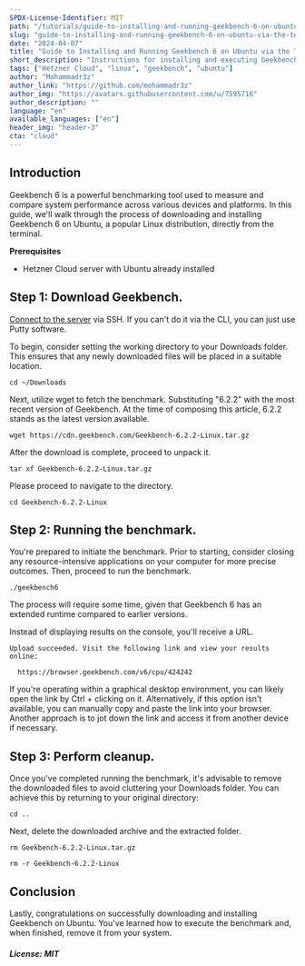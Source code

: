 ```yaml
---
SPDX-License-Identifier: MIT
path: "/tutorials/guide-to-installing-and-running-geekbench-6-on-ubuntu-via-the-terminal"
slug: "guide-to-installing-and-running-geekbench-6-on-ubuntu-via-the-terminal"
date: "2024-04-07"
title: "Guide to Installing and Running Geekbench 6 on Ubuntu via the Terminal"
short_description: "Instructions for installing and executing Geekbench 6 on Ubuntu directly through the command line interface."
tags: ["Hetzner Cloud", "linux", "geekbench", "ubuntu"]
author: "Mohammadr3z"
author_link: "https://github.com/mohammadr3z"
author_img: "https://avatars.githubusercontent.com/u/7595716"
author_description: ""
language: "en"
available_languages: ["en"]
header_img: "header-3"
cta: "cloud"
---
```


## Introduction

Geekbench 6 is a powerful benchmarking tool used to measure and compare system performance across various devices and platforms. In this guide, we'll walk through the process of downloading and installing Geekbench 6 on Ubuntu, a popular Linux distribution, directly from the terminal.

**Prerequisites**

* Hetzner Cloud server with Ubuntu already installed

## Step 1: Download Geekbench.

[Connect to the server](https://docs.hetzner.com/cloud/servers/getting-started/connecting-to-the-server) via SSH. If you can't do it via the CLI, you can just use Putty software.

To begin, consider setting the working directory to your Downloads folder. This ensures that any newly downloaded files will be placed in a suitable location.

```console
cd ~/Downloads
```

Next, utilize wget to fetch the benchmark. Substituting "6.2.2" with the most recent version of Geekbench. At the time of composing this article, 6.2.2 stands as the latest version available.

```console
wget https://cdn.geekbench.com/Geekbench-6.2.2-Linux.tar.gz
```

After the download is complete, proceed to unpack it.

```console
tar xf Geekbench-6.2.2-Linux.tar.gz
```

Please proceed to navigate to the directory.

```console
cd Geekbench-6.2.2-Linux
```

## Step 2: Running the benchmark.
You're prepared to initiate the benchmark. Prior to starting, consider closing any resource-intensive applications on your computer for more precise outcomes. Then, proceed to run the benchmark.

```console
./geekbench6
```

The process will require some time, given that Geekbench 6 has an extended runtime compared to earlier versions.

Instead of displaying results on the console, you'll receive a URL.

```console
Upload succeeded. Visit the following link and view your results online:

  https://browser.geekbench.com/v6/cpu/424242
```

If you're operating within a graphical desktop environment, you can likely open the link by Ctrl + clicking on it. Alternatively, if this option isn't available, you can manually copy and paste the link into your browser. Another approach is to jot down the link and access it from another device if necessary.

## Step 3: Perform cleanup.

Once you've completed running the benchmark, it's advisable to remove the downloaded files to avoid cluttering your Downloads folder. You can achieve this by returning to your original directory:

```console
cd ..
```

Next, delete the downloaded archive and the extracted folder.

```console
rm Geekbench-6.2.2-Linux.tar.gz

rm -r Geekbench-6.2.2-Linux

```

## Conclusion

Lastly, congratulations on successfully downloading and installing Geekbench on Ubuntu. You've learned how to execute the benchmark and, when finished, remove it from your system.

##### License: MIT

<!--

Contributor's Certificate of Origin

By making a contribution to this project, I certify that:

(a) The contribution was created in whole or in part by me and I have
    the right to submit it under the license indicated in the file; or

(b) The contribution is based upon previous work that, to the best of my
    knowledge, is covered under an appropriate license and I have the
    right under that license to submit that work with modifications,
    whether created in whole or in part by me, under the same license
    (unless I am permitted to submit under a different license), as
    indicated in the file; or

(c) The contribution was provided directly to me by some other person
    who certified (a), (b) or (c) and I have not modified it.

(d) I understand and agree that this project and the contribution are
    public and that a record of the contribution (including all personal
    information I submit with it, including my sign-off) is maintained
    indefinitely and may be redistributed consistent with this project
    or the license(s) involved.

Signed-off-by: Mohammadreza ahm <mohammadr3z@icloud.com>

-->



